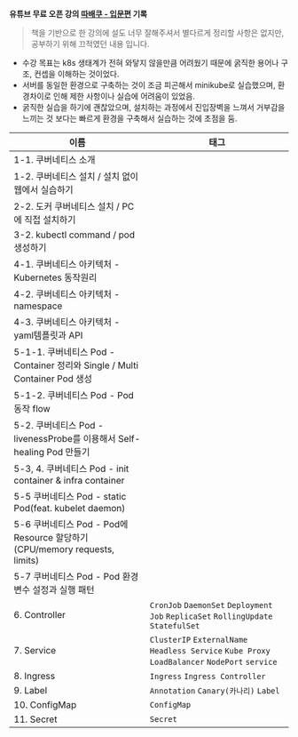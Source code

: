 **유튜브 무료 오픈 강의 [따배쿠 - 입문편](https://www.youtube.com/watch?v=6n5obRKsCRQ&list=PLApuRlvrZKohaBHvXAOhUD-RxD0uQ3z0c) 기록**

> 책을 기반으로 한 강의에  설도 너무 잘해주셔서 별다르게 정리할 사항은 없지만, 공부하기 위해 끄적였던 내용 입니다.

- 수강 목표는 k8s 생태계가 전혀 와닿지 않을만큼 어려웠기 때문에 굵직한 용어나 구조, 컨셉을 이해하는 것이었다.
- 서버를 동일한 환경으로 구축하는 것이 조금 피곤해서 minikube로 실습했으며, 환경차이로 인해 제한 사항이나 실습에 어려움이 있었음.
- 굵직한 실습을 하기에 괜찮았으며, 설치하는 과정에서 진입장벽을 느껴서 거부감을 느끼는 것 보다는 빠르게 환경을 구축해서 실습하는 것에 초점을 둠.

|이름|태그|
|--- |--- |
|1-1. 쿠버네티스 소개 ||
|1-2. 쿠버네티스 설치 / 설치 없이 웹에서 실습하기 ||
|2-2. 도커 쿠버네티스 설치 / PC에 직접 설치하기||
|3-2. kubectl command / pod 생성하기||
|4-1. 쿠버네티스 아키텍처 - Kubernetes 동작원리||
|4-2. 쿠버네티스 아키텍처 - namespace||
|4-3. 쿠버네티스 아키텍처 - yaml템플릿과 API||
|5-1-1. 쿠버네티스 Pod - Container 정리와 Single / Multi Container Pod 생성||
|5-1-2. 쿠버네티스 Pod - Pod 동작 flow||
|5-2. 쿠버네티스 Pod - livenessProbe를 이용해서 Self-healing Pod 만들기||
|5-3, 4. 쿠버네티스 Pod - init container & infra container||
|5-5 쿠버네티스 Pod - static Pod(feat. kubelet daemon)||
|5-6 쿠버네티스 Pod - Pod에 Resource 할당하기 (CPU/memory requests, limits)||
|5-7 쿠버네티스 Pod - Pod 환경변수 설정과 실행 패턴||
|6. Controller|`CronJob` `DaemonSet` `Deployment` `Job` `ReplicaSet` `RollingUpdate` `StatefulSet` |
|7. Service|`ClusterIP` `ExternalName` `Headless Service` `Kube Proxy` `LoadBalancer` `NodePort` `service`  |
|8. Ingress|`Ingress` `Ingress Controller` |
|9. Label|`Annotation` `Canary(카나리)` `Label` |
|10. ConfigMap|`ConfigMap` |
|11. Secret|`Secret` |
